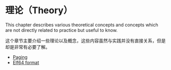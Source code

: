 # 理论（Theory）

This chapter describes various theoretical concepts and concepts which are not directly related to practice but useful to know.

这个章节主要介绍一些理论以及概念，这些内容虽然与实践并没有直接关系，但是却是非常有必要了解。

* [Paging](http://0xax.gitbooks.io/linux-insides/content/Theory/Paging.html)
* [Elf64 format](http://0xax.gitbooks.io/linux-insides/content/Theory/ELF.html)

